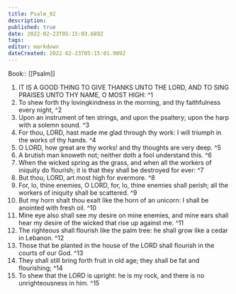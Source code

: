 ```yaml
---
title: Psalm_92
description: 
published: true
date: 2022-02-23T05:15:03.689Z
tags: 
editor: markdown
dateCreated: 2022-02-23T05:15:01.909Z
---
```


 Book:: [[Psalm]]
 1. IT IS A GOOD THING TO GIVE THANKS UNTO THE LORD, AND TO SING PRAISES UNTO THY NAME, O MOST HIGH: ^1
 2. To shew forth thy lovingkindness in the morning, and thy faithfulness every night, ^2
 3. Upon an instrument of ten strings, and upon the psaltery; upon the harp with a solemn sound. ^3
 4. For thou, LORD, hast made me glad through thy work: I will triumph in the works of thy hands. ^4
 5. O LORD, how great are thy works! and thy thoughts are very deep. ^5
 6. A brutish man knoweth not; neither doth a fool understand this. ^6
 7. When the wicked spring as the grass, and when all the workers of iniquity do flourish; it is that they shall be destroyed for ever: ^7
 8. But thou, LORD, art most high for evermore. ^8
 9. For, lo, thine enemies, O LORD, for, lo, thine enemies shall perish; all the workers of iniquity shall be scattered. ^9
 10. But my horn shalt thou exalt like the horn of an unicorn: I shall be anointed with fresh oil. ^10
 11. Mine eye also shall see my desire on mine enemies, and mine ears shall hear my desire of the wicked that rise up against me. ^11
 12. The righteous shall flourish like the palm tree: he shall grow like a cedar in Lebanon. ^12
 13. Those that be planted in the house of the LORD shall flourish in the courts of our God. ^13
 14. They shall still bring forth fruit in old age; they shall be fat and flourishing; ^14
 15. To shew that the LORD is upright: he is my rock, and there is no unrighteousness in him. ^15
